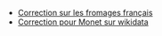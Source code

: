 * [Correction sur les fromages français](https://antoinecourtin.github.io/demogithubpages/exoFromage)
* [Correction pour Monet sur wikidata](https://antoinecourtin.github.io/demogithubpages/exoWikidata)
